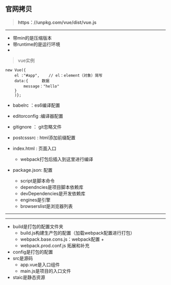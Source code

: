 ## 官网拷贝 
> **https：//unpkg.com/vue/dist/vue.js**
---
+ 带min的是压缩版本
+ 带runtime的是运行环境
+ 
> vue实例
```
new Vue({
    el :"#app",    // el：element（对象）简写
    data:{      数据
        message："hello"
    }
    )};
```
+ babelrc ：es6编译配置
+ editorconfig :编译器配置
+ gitignore ： git忽略文件
+ postcsssrc : html添加前缀配置
   
+ index.html : 页面入口
    + webpack打包后插入到这里进行编译
+ package.json: 配置
    + script是脚本命令
    + dependncies是项目脚本依赖库
    + devDependencies是开发依赖库
    + engines是引擎
    + browserslist是浏览器列表
---
 ---
 + build是打包的配置文件夹
    + build.js构建生产包的配置（加载webpack配置进行打包）
    + webpack.base.cons.js：webpack配置
        + 
    + webpack.prod.conf.js 拓展和补充
+   config是打包的配置
+   src是源码
    + app.vue是入口组件
    + main.js是项目的入口文件
+ staic是静态资源
